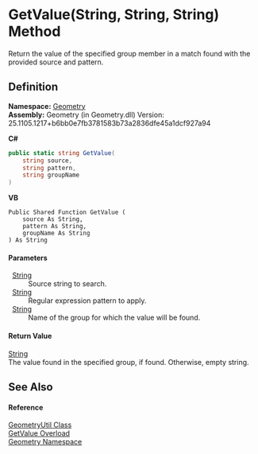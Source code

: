 # GetValue(String, String, String) Method


Return the value of the specified group member in a match found with the provided source and pattern.



## Definition
**Namespace:** <a href="eb409b48-e279-bdb4-daf3-3196b72d55a2.md">Geometry</a>  
**Assembly:** Geometry (in Geometry.dll) Version: 25.1105.1217+b6bb0e7fb3781583b73a2836dfe45a1dcf927a94

**C#**
``` C#
public static string GetValue(
	string source,
	string pattern,
	string groupName
)
```
**VB**
``` VB
Public Shared Function GetValue ( 
	source As String,
	pattern As String,
	groupName As String
) As String
```



#### Parameters
<dl><dt>  <a href="https://learn.microsoft.com/dotnet/api/system.string" target="_blank" rel="noopener noreferrer">String</a></dt><dd>Source string to search.</dd><dt>  <a href="https://learn.microsoft.com/dotnet/api/system.string" target="_blank" rel="noopener noreferrer">String</a></dt><dd>Regular expression pattern to apply.</dd><dt>  <a href="https://learn.microsoft.com/dotnet/api/system.string" target="_blank" rel="noopener noreferrer">String</a></dt><dd>Name of the group for which the value will be found.</dd></dl>

#### Return Value
<a href="https://learn.microsoft.com/dotnet/api/system.string" target="_blank" rel="noopener noreferrer">String</a>  
The value found in the specified group, if found. Otherwise, empty string.

## See Also


#### Reference
<a href="3142ad52-f326-242c-cb3e-94bc3de3126c.md">GeometryUtil Class</a>  
<a href="6c1c0a02-3441-9aab-0c11-eebaeeb8bc5b.md">GetValue Overload</a>  
<a href="eb409b48-e279-bdb4-daf3-3196b72d55a2.md">Geometry Namespace</a>  
